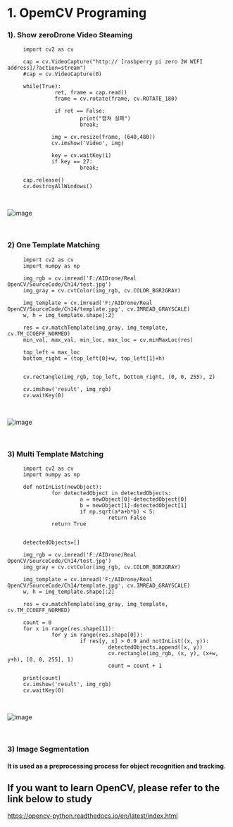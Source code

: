 # 1. OpemCV Programing

### 1). Show zeroDrone Video Steaming 

         import cv2 as cv

         cap = cv.VideoCapture("http:// [rasbperry pi zero 2W WIFI address]/?action=stream")
         #cap = cv.VideoCapture(0)

         while(True):
                   ret, frame = cap.read()
                   frame = cv.rotate(frame, cv.ROTATE_180)
  
                   if ret == False:
                           print("캡쳐 실패")
                           break;  
  
                  img = cv.resize(frame, (640,480))
                  cv.imshow('Video', img)
  
                  key = cv.waitKey(1)
                  if key == 27:
                           break;
  
         cap.release()
         cv.destroyAllWindows()
        
<br/>

![image](https://user-images.githubusercontent.com/122161666/226897074-4632f2d5-954d-449f-b6a1-2f26957d8a0c.png)

<br/>

### 2) One Template Matching
         import cv2 as cv
         import numpy as np

         img_rgb = cv.imread('F:/AIDrone/Real OpenCV/SourceCode/Ch14/test.jpg')
         img_gray = cv.cvtColor(img_rgb, cv.COLOR_BGR2GRAY)

         img_template = cv.imread('F:/AIDrone/Real OpenCV/SourceCode/Ch14/template.jpg', cv.IMREAD_GRAYSCALE)
         w, h = img_template.shape[:2]

         res = cv.matchTemplate(img_gray, img_template, cv.TM_CCOEFF_NORMED)
         min_val, max_val, min_loc, max_loc = cv.minMaxLoc(res)

         top_left = max_loc
         bottom_right = (top_left[0]+w, top_left[1]+h)


         cv.rectangle(img_rgb, top_left, bottom_right, (0, 0, 255), 2)

         cv.imshow('result', img_rgb)
         cv.waitKey(0)

<br/>

![image](https://user-images.githubusercontent.com/122161666/227339946-fed4f4b2-f04a-4e15-a8d1-c34f52d633a7.png)

<br/>

### 3) Multi Template Matching

         import cv2 as cv
         import numpy as np

         def notInList(newObject):
                  for detectedObject in detectedObjects:
                           a = newObject[0]-detectedObject[0]
                           b = newObject[1]-detectedObject[1]
                           if np.sqrt(a*a+b*b) < 5:
                                    return False
                  return True


         detectedObjects=[]

         img_rgb = cv.imread('F:/AIDrone/Real OpenCV/SourceCode/Ch14/test.jpg')
         img_gray = cv.cvtColor(img_rgb, cv.COLOR_BGR2GRAY)
         
         img_template = cv.imread('F:/AIDrone/Real OpenCV/SourceCode/Ch14/template.jpg', cv.IMREAD_GRAYSCALE)
         w, h = img_template.shape[:2]
         
         res = cv.matchTemplate(img_gray, img_template, cv.TM_CCOEFF_NORMED)

         count = 0
         for x in range(res.shape[1]):
                  for y in range(res.shape[0]):
                           if res[y, x] > 0.9 and notInList((x, y)):
                                    detectedObjects.append((x, y))
                                    cv.rectangle(img_rgb, (x, y), (x+w, y+h), [0, 0, 255], 1)
                                    count = count + 1

         print(count)
         cv.imshow('result', img_rgb)
         cv.waitKey(0)
    
<br/>

![image](https://user-images.githubusercontent.com/122161666/227341410-6bd189aa-1f0e-4f4d-b148-3b96613ddee4.png)

<br/>

### 3) Image Segmentation

#### It is used as a preprocessing process for object recognition and tracking.


## If you want to learn OpenCV,  please refer to the link below to study
https://opencv-python.readthedocs.io/en/latest/index.html
